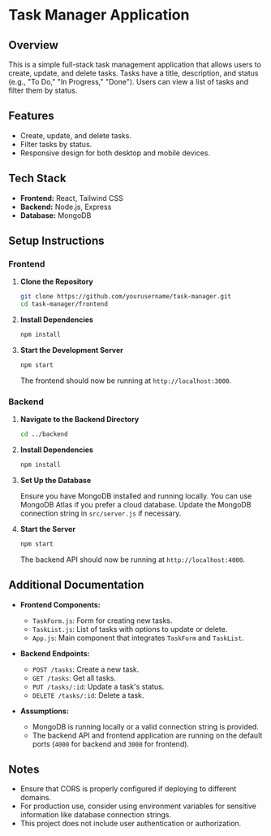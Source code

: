 # Task Manager Application

## Overview

This is a simple full-stack task management application that allows users to create, update, and delete tasks. Tasks have a title, description, and status (e.g., "To Do," "In Progress," "Done"). Users can view a list of tasks and filter them by status.

## Features

- Create, update, and delete tasks.
- Filter tasks by status.
- Responsive design for both desktop and mobile devices.

## Tech Stack

- **Frontend:** React, Tailwind CSS
- **Backend:** Node.js, Express
- **Database:** MongoDB

## Setup Instructions

### Frontend

1. **Clone the Repository**

   ```bash
   git clone https://github.com/yourusername/task-manager.git
   cd task-manager/frontend
   ```

2. **Install Dependencies**

   ```bash
   npm install
   ```

3. **Start the Development Server**

   ```bash
   npm start
   ```

   The frontend should now be running at `http://localhost:3000`.

### Backend

1. **Navigate to the Backend Directory**

   ```bash
   cd ../backend
   ```

2. **Install Dependencies**

   ```bash
   npm install
   ```

3. **Set Up the Database**

   Ensure you have MongoDB installed and running locally. You can use MongoDB Atlas if you prefer a cloud database. Update the MongoDB connection string in `src/server.js` if necessary.

4. **Start the Server**

   ```bash
   npm start
   ```

   The backend API should now be running at `http://localhost:4000`.

## Additional Documentation

- **Frontend Components:**
  - `TaskForm.js`: Form for creating new tasks.
  - `TaskList.js`: List of tasks with options to update or delete.
  - `App.js`: Main component that integrates `TaskForm` and `TaskList`.

- **Backend Endpoints:**
  - `POST /tasks`: Create a new task.
  - `GET /tasks`: Get all tasks.
  - `PUT /tasks/:id`: Update a task's status.
  - `DELETE /tasks/:id`: Delete a task.

- **Assumptions:**
  - MongoDB is running locally or a valid connection string is provided.
  - The backend API and frontend application are running on the default ports (`4000` for backend and `3000` for frontend).

## Notes

- Ensure that CORS is properly configured if deploying to different domains.
- For production use, consider using environment variables for sensitive information like database connection strings.
- This project does not include user authentication or authorization.
